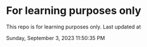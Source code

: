 # For learning purposes only
This repo is for learning purposes only.
Last updated at

Sunday, September 3, 2023 11:50:35 PM

